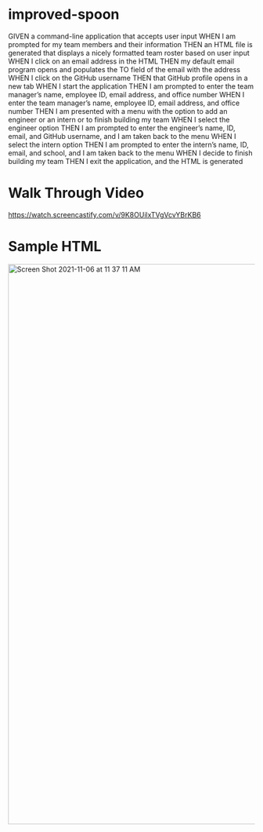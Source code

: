 # improved-spoon
GIVEN a command-line application that accepts user input
WHEN I am prompted for my team members and their information
THEN an HTML file is generated that displays a nicely formatted team roster based on user input
WHEN I click on an email address in the HTML
THEN my default email program opens and populates the TO field of the email with the address
WHEN I click on the GitHub username
THEN that GitHub profile opens in a new tab
WHEN I start the application
THEN I am prompted to enter the team manager’s name, employee ID, email address, and office number
WHEN I enter the team manager’s name, employee ID, email address, and office number
THEN I am presented with a menu with the option to add an engineer or an intern or to finish building my team
WHEN I select the engineer option
THEN I am prompted to enter the engineer’s name, ID, email, and GitHub username, and I am taken back to the menu
WHEN I select the intern option
THEN I am prompted to enter the intern’s name, ID, email, and school, and I am taken back to the menu
WHEN I decide to finish building my team
THEN I exit the application, and the HTML is generated

# Walk Through Video
https://watch.screencastify.com/v/9K8OUilxTVgVcvYBrKB6

# Sample HTML

<img width="1142" alt="Screen Shot 2021-11-06 at 11 37 11 AM" src="https://user-images.githubusercontent.com/83084773/140620556-76244d74-cc34-4b8b-a85b-55c1b2a1e56e.png">
